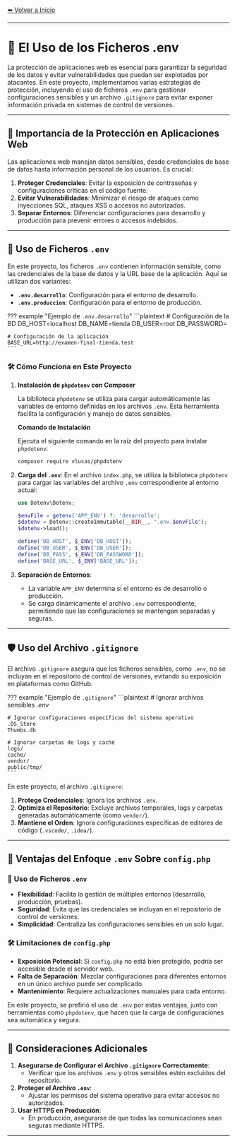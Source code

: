 [⬅️ Volver a Inicio](index.md#documentación-del-proyecto-mvc-tienda) <!-- Enlace de regreso -->

---

# 🔐 El Uso de los Ficheros .env

La protección de aplicaciones web es esencial para garantizar la seguridad de los datos y evitar vulnerabilidades que puedan ser explotadas por atacantes. En este proyecto, implementamos varias estrategias de protección, incluyendo el uso de ficheros `.env` para gestionar configuraciones sensibles y un archivo `.gitignore` para evitar exponer información privada en sistemas de control de versiones.

---

## 🌟 Importancia de la Protección en Aplicaciones Web

Las aplicaciones web manejan datos sensibles, desde credenciales de base de datos hasta información personal de los usuarios. Es crucial:
1. **Proteger Credenciales**: Evitar la exposición de contraseñas y configuraciones críticas en el código fuente.
2. **Evitar Vulnerabilidades**: Minimizar el riesgo de ataques como inyecciones SQL, ataques XSS o accesos no autorizados.
3. **Separar Entornos**: Diferenciar configuraciones para desarrollo y producción para prevenir errores o accesos indebidos.

---

## 📜 Uso de Ficheros `.env`

En este proyecto, los ficheros `.env` contienen información sensible, como las credenciales de la base de datos y la URL base de la aplicación. Aquí se utilizan dos variantes:
- **`.env.desarrollo`**: Configuración para el entorno de desarrollo.
- **`.env.produccion`**: Configuración para el entorno de producción.

??? example "Ejemplo de `.env.desarrollo`"
    ```plaintext
    # Configuración de la BD
    DB_HOST=localhost
    DB_NAME=tienda
    DB_USER=root
    DB_PASSWORD=

    # Configuración de la aplicación
    BASE_URL=http://examen-final-tienda.test
    ```

### 🛠️ Cómo Funciona en Este Proyecto

1. **Instalación de `phpdotenv` con Composer**

    La biblioteca `phpdotenv` se utiliza para cargar automáticamente las variables de entorno definidas en los archivos `.env`. Esta herramienta facilita la configuración y manejo de datos sensibles.

    **Comando de Instalación**

    Ejecuta el siguiente comando en la raíz del proyecto para instalar `phpdotenv`:

    ```bash
    composer require vlucas/phpdotenv
    ```

2. **Carga del `.env`**: En el archivo `index.php`, se utiliza la biblioteca `phpdotenv` para cargar las variables del archivo `.env` correspondiente al entorno actual:
    ```php
    use Dotenv\Dotenv;

    $envFile = getenv('APP_ENV') ?: 'desarrollo';
    $dotenv = Dotenv::createImmutable(__DIR__, ".env.$envFile");
    $dotenv->load();

    define('DB_HOST', $_ENV['DB_HOST']);
    define('DB_USER', $_ENV['DB_USER']);
    define('DB_PASS', $_ENV['DB_PASSWORD']);
    define('BASE_URL', $_ENV['BASE_URL']);
    ```

3. **Separación de Entornos**:
    - La variable `APP_ENV` determina si el entorno es de desarrollo o producción.
    - Se carga dinámicamente el archivo `.env` correspondiente, permitiendo que las configuraciones se mantengan separadas y seguras.

---

## 🛡️ Uso del Archivo `.gitignore`

El archivo `.gitignore` asegura que los ficheros sensibles, como `.env`, no se incluyan en el repositorio de control de versiones, evitando su exposición en plataformas como GitHub.

??? example "Ejemplo de `.gitignore`"
    ```plaintext
    # Ignorar archivos sensibles
    *.env*

    # Ignorar configuraciones específicas del sistema operativo
    .DS_Store
    Thumbs.db

    # Ignorar carpetas de logs y caché
    logs/
    cache/
    vendor/
    public/tmp/
    ```

En este proyecto, el archivo `.gitignore`:
1. **Protege Credenciales**: Ignora los archivos `.env`.
2. **Optimiza el Repositorio**: Excluye archivos temporales, logs y carpetas generadas automáticamente (como `vendor/`).
3. **Mantiene el Orden**: Ignora configuraciones específicas de editores de código (`.vscode/`, `.idea/`).

---

## 🔄 Ventajas del Enfoque `.env` Sobre `config.php`

### 📂 **Uso de Ficheros `.env`**
- **Flexibilidad**: Facilita la gestión de múltiples entornos (desarrollo, producción, pruebas).
- **Seguridad**: Evita que las credenciales se incluyan en el repositorio de control de versiones.
- **Simplicidad**: Centraliza las configuraciones sensibles en un solo lugar.

### 🛠️ **Limitaciones de `config.php`**
- **Exposición Potencial**: Si `config.php` no está bien protegido, podría ser accesible desde el servidor web.
- **Falta de Separación**: Mezclar configuraciones para diferentes entornos en un único archivo puede ser complicado.
- **Mantenimiento**: Requiere actualizaciones manuales para cada entorno.

En este proyecto, se prefirió el uso de `.env` por estas ventajas, junto con herramientas como `phpdotenv`, que hacen que la carga de configuraciones sea automática y segura.

---

## 📝 Consideraciones Adicionales

1. **Asegurarse de Configurar el Archivo `.gitignore` Correctamente**:
    - Verificar que los archivos `.env` y otros sensibles estén excluidos del repositorio.
2. **Proteger el Archivo `.env`**:
    - Ajustar los permisos del sistema operativo para evitar accesos no autorizados.
3. **Usar HTTPS en Producción**:
    - En producción, asegurarse de que todas las comunicaciones sean seguras mediante HTTPS.

---
